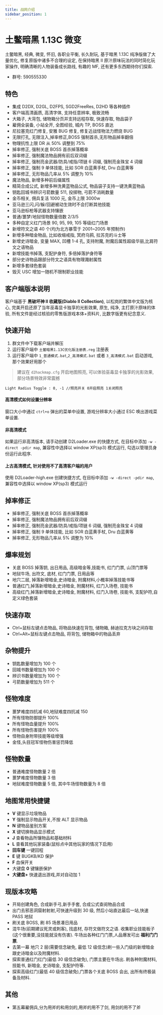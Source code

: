 ```yaml
---
title: 战网介绍
sidebar_position: 1
---
```


# 土鳖暗黑 1.13C 微变

土鳖暗黑, 经典, 微变, 怀旧, 各职业平衡, 长久耐玩, 基于暗黑 1.13C 纯净版做了大量优化, 修复原版中诸多不合理的设定, 在保持暗黑 II 原汁原味玩法的同时简化玩家操作, 明确清晰的人物装备成长路线, 有趣的 MF, 还有更多东西期待你们探索.

- 群号: 590555330

## 特色

- 集成 D2DX, D2GL, D2FPS, SGD2FreeRes, D2HD 等各种插件
- 客户端高清画质, 高清字体, 支持任意辨率, 极致流畅
- 大箱子, 大背包, 储物箱分页并支持远程存取, 快速存取, 物品袋子
- 雇佣全装备, 小站全开, 全图经验, 城内 TP, BOSS 直达
- 尼拉塞克红门修复, 安雅 BUG 修复, 修复近战怪物法力燃烧 BUG
- 无限打孔, 无限注入,掉率修正,BOSS 强制首杀,无形物品掉率翻倍
- 物理抗性上限 DR 从 50% 调整到 75%
- 掉率修正, 强制关底 BOSS 首杀掉落概率
- 掉率修正, 强制魔法物品拥有前后双词缀
- 掉率修正, 强制亮金武器/防具/戒指/项链 6 词缀, 强制亮金珠宝 4 词缀
- 掉率修正, 强制 9 单体技能, 比如 SOR 白蓝黄手杖, Dru 白蓝黄等
- 掉率修正, 无形物品几率从 5% 调整为 10%
- 魔法物品, 新增多种前后缀属性
- 精简合成公式, 新增多种洗黄蓝物品公式, 物品袋子支持一键洗黄蓝物品
- 钥匙回城书辨识弓箭数量 511, 投掷物, 弓箭不消耗数量
- 金币相关, 佣兵复活 1000 元, 金币上限 3000w
- 亚马逊三闪,闪/躲/回避被动生效时不会打断其他技能
- 亚马逊标枪等武器支持镶嵌
- 普通/噩梦/地狱怪物数量倍数 2/3/5
- 多种自定义红门场景 90, 95, 99, 105 等级红门场景
- 新增符文之语 40 个(均为北方暴雪于 2001~2005 年预制作)
- 新增多种暗金物品, 比如收缩戒指, 冥府乌鸦, 拉苏克的斗士等
- 新增史诗暗金, 变量 MAX, 凹槽 1-4 孔, 支持附魔, 附魔后属性超级华丽,比肩符文之语物品
- 新增技能书掉落, 支配护身符, 多倍掉落护身符等
- 部分史诗物品跟部分符文之语具有物理濺射属性
- 新增多套绿色套装
- 毁灭 USC 增加一随机不限制职业技能

## 客户端版本说明

客户端基于 **黑破坏神 II 收藏版(Diablo II Collection)**, 以松岗的繁体中文版为核心, 完美开启还原了当年巫毒显卡独享的光影效果, 原生, 纯净, 主打原汁原味的体验, 所有文件是经过核验的零售版游戏本体+资料片, 比数字版更有纪念意义.

## 快速开始

1. 群文件中下载客户端并解压
2. 运行客户端中 `土鳖暗黑1.13C优化版注册表.reg` 注册表
3. 运行客户端中 `1_普通模式.bat`,`2_高清模式.bat` 或者 `3_高清模式.bat` 启动游戏, 那个效果好用那个

> 建议在 `d2hackmap.cfg` 开启地图照亮, 可以体验巫毒显卡独享的光影效果, 部分场景特效非常震撼

```
Light Radius Toggle : 0, -1	//照亮开关 0开启照亮 1关闭照亮
```

#### 高清模式如何设置分辨率

窗口大小中通过 `ctrl+o` 弹出的菜单中设置, 游戏分辨率大小通过 ESC 唤出游戏菜单设置.

#### 非高清模式

如果运行非高清版本, 请手动创建 D2Loader.exe 的快捷方式, 在目标中添加 `-w -direct -pdir map`, 兼容性中选择以 window XP(sp3) 模式运行, 勾选以管理员身份运行此程序.

#### 上古高清模式, 针对使用不了高清客户端的用户

使用 D2Loader-high.exe 创建快捷方式, 在目标中添加 `-w -direct -pdir map`, 兼容性中选择以 window XP(sp3) 模式运行

## 掉率修正

- 掉率修正, 强制关底 BOSS 首杀掉落概率
- 掉率修正, 强制魔法物品拥有前后双词缀
- 掉率修正, 强制亮金武器/防具/戒指/项链 6 词缀, 强制亮金珠宝 4 词缀
- 掉率修正, 强制 9 单体技能, 比如 SOR 白蓝黄手杖, Dru 白蓝黄等
- 掉率修正, 无形物品几率从 5% 调整为 10%

## 爆率规划

- 关底 BOSS 掉落钥, 出日用品, 高级暗金等,技能书, 红门门票, 山顶门票等
- 地狱牛场, 出符文, 底材, 红门门票, 日用品等
- 地穴二层, 掉落新增暗金,史诗暗金, 附魔材料,小概率掉落技能书等
- 普通红门,掉落新增暗金,史诗暗金, 附魔材料, 红门入场卷, 技能书
- 高级红门,掉落新增暗金,史诗暗金, 附魔材料, 红门入场卷, 技能书, 支配护符,自定义绿色套装

## 快速存取

- Ctrl+鼠标左键点击物品, 将物品快速在背包, 储物箱, 赫迪拉克方块之间存取
- Ctrl+Alt+鼠标左键点击物品, 将背包, 储物箱中的物品丢弃

## 杂物提升

- 钥匙数量增加为 100 个
- 回城书数量增加为 100 个
- 辨识书数量增加为 100 个
- 弓箭数量增加为 511 个

## 怪物难度

- 噩梦难度四抗减 60,地狱难度四抗减 150
- 所有怪物防御提升 100%
- 所有怪物血量提升 100%
- 所有怪物伤害提升 100%
- 怪物自身附带技能等级增强
- 金怪,头目冠军怪物伤害惩罚降低

## 怪物数量

- 普通难度怪物数量 2 倍
- 噩梦难度怪物数量 3 倍
- 地狱难度怪物数量 5 倍, 其中牛场怪物数量为 8 倍

## 地图常用快捷键

- **V** 键显示垃圾物品
- **Y** 强制显示物品开关,不按 ALT 显示物品
- **N** 键物品鉴别方案
- **X** 键切换物品显示模式
- **J** 查看物品所镶物品和基础材料
- **L** 查看其他玩家装备(鼠标点中其他玩家的情况下启用)
- **回车键** 一键回程
- **E** 键 BUGKB/KD 保护
- **F** 血保开关
- 大键盘 **0** 键镶嵌保护
- **大键盘+** 快速退出游戏,并对自动加 1

## 现版本攻略

- 开局创建角色, 合成新手弓,新手手套, 合成公式查阅物品合成
- 出门去邪恶洞窟射射射,可快速升级到 30 级, 然后小站直达最后一站,快速 PASS 地狱
- 刷关底 BOSS, 刷 85 场景凑日用品
- 混牛场(前期建议死灵或刺客), 找底材, 存符文做符文之语. 收集职业技能板子(这个很重要,没技能就没有伤害). 牛场出各种红门门票,人品爆发可出 **福利门门票**.
- 去第一幕 地穴 2 层(需要信念破免, 最低 12 级信念)刷一些入门级的新增暗金跟史诗暗金以及附魔材料.
- 探索普通红门红门(最低 30 级信念破免), 门票主要在牛场出. 刷各种附魔材料, 技能书, 新暗金, 史诗暗金, 支配护符等.
- 探索高级红门(最低 40 级信念破免),门票各个关底 BOSS 会出, 出所有终极装备及材料.

## 其他

- 第五幕雇佣兵,分为用斧的和用剑的,用斧的用不了剑, 用剑的用不了斧
